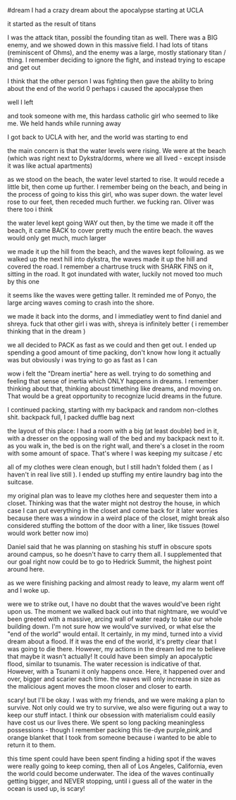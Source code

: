#dream
I had a crazy dream about the apocalypse starting at UCLA

it started as the result of titans

I was the attack titan, possibl the founding titan as well. There was a BIG enemy, and we showed down in this massive field. I had lots of titans (reminiscent of Ohms), and the enemy was a large, mostly stationary titan / thing. I remember deciding to ignore the fight, and instead trying to escape and get out

I think that the other person I was fighting then gave the ability to bring about the end of the world 0 perhaps i caused the apocalypse then

well I left

and took someone with me, this hardass catholic girl who seemed to like me. We held hands while running away

I got back to UCLA with her, and the world was starting to end

the main concern is that the water levels were rising. We were at the beach (which was right next to Dykstra/dorms, where we all lived - except insisde it was like actual apartments)

as we stood on the beach, the water level started to rise. It would recede a little bit, then come up further. I remember being on the beach, and being in the process of going to kiss this girl, who was super down. the water level rose to our feet, then receded much further. we fucking ran. Oliver was there too i think

the water level kept going WAY out
then, by the time we made it off the beach, it came BACK to cover pretty much the entire beach. the waves would only get much, much larger

we made it up the hill from the beach, and the waves kept following. as we walked up the next hill into dykstra, the waves made it up the hill and covered the road. I remember a chartruse truck with SHARK FINS on it, sitting in the road. It got inundated with water, luckily not moved too much by this one

it seems like the waves were getting taller. It reminded me of Ponyo, the large arcing waves coming to crash into the shore.

we made it back into the dorms, and I immediatley went to find daniel and shreya. fuck that other girl i was with, shreya is infinitely better ( i remember thinking that in the dream )

we all decided to PACK as fast as we could and then get out. I ended up spending a good amount of time packing, don't know how long it actually was but obviously i was trying to go as fast as I can

wow i felt the "Dream inertia" here as well. trying to do something and feeling that sense of inertia which ONLY happens in dreams. I remember thinking about that, thinking aboust timething like dreams, and moving on. That would be a great opportunity to recognize lucid dreams in the future.

I continued packing, starting with my backpack and random non-clothes shit. backpack full, I packed duffle bag next

the layout of this place: I had a room with a big (at least double) bed in it, with a dresser on the opposing wall of the bed and my backpack next to it. as you walk in, the bed is on the right wall, and there's a closet in the room with some amount of space. That's where I was keeping my suitcase / etc

all of my clothes were clean enough, but I still hadn't folded them ( as I haven't in real live still ). I ended up stuffing my entire laundry bag into the suitcase.

my original plan was to leave my clothes here and sequester them into a closet. Thinking was that the water might not destroy the house, in which case I can put everything in the closet and come back for it later
worries because there was a window in a weird place of the closet, might break
also considered stuffing the bottom of the door with a liner, like tissues (towel would work better now imo)

Daniel said that he was planning on stashing his stuff in obscure spots around campus, so he doesn't have to carry them all. I supplemented that our goal right now could be to go to Hedrick Summit, the highest point around here.

as we were finishing packing and almost ready to leave, my alarm went off and I woke up.

were we to strike out, I have no doubt that the waves would've been right upon us. The moment we walked back out into that nightmare, we would've been greeted with a massive, arcing wall of water ready to take our whole building down. I'm not sure how we would've survived, or what else the "end of the world" would entail. It certainly, in my mind, turned into a vivid dream about a flood. If it was the end of the world, it's pretty clear that I was going to die there. However, my actions in the dream led me to believe that maybe it wasn't actually! It could have been simply an apocalyptic flood, similar to tsunamis. The water recession is indicative of that. However, with a Tsunami it only happens once. Here, it happened over and over, bigger and scarier each time. the waves will only increase in size as the malicious agent moves the moon closer and closer to earth.

scary!
but I'll be okay. I was with my friends, and we were making a plan to survive. Not only could we try to survive, we also were figuring out a way to keep our stuff intact.
I think our obsession with materialism could easily have cost us our lives there. We spent so long packing meaningless possessions - though I remember packing this tie-dye purple,pink,and orange blanket that I took from someone because i wanted to be able to return it to them.

this time spent could have been spent finding a hiding spot
if the waves were really going to keep coming, then all of Los Angeles, California, even the world could become underwater. The idea of the waves continually getting bigger, and NEVER stopping, until i guess all of the water in the ocean is used up, is scary!